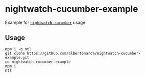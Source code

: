 # nightwatch-cucumber-example

Example for [`nightwatch-cucumber`](https://github.com/mucsi96/nightwatch-cucumber) usage

## Usage

```
npm i -g ntl
git clone https://github.com/albertonarda/nightwatch-cucumber-example.git
cd nightwatch-cucumber-example
npm i
ntl
```
